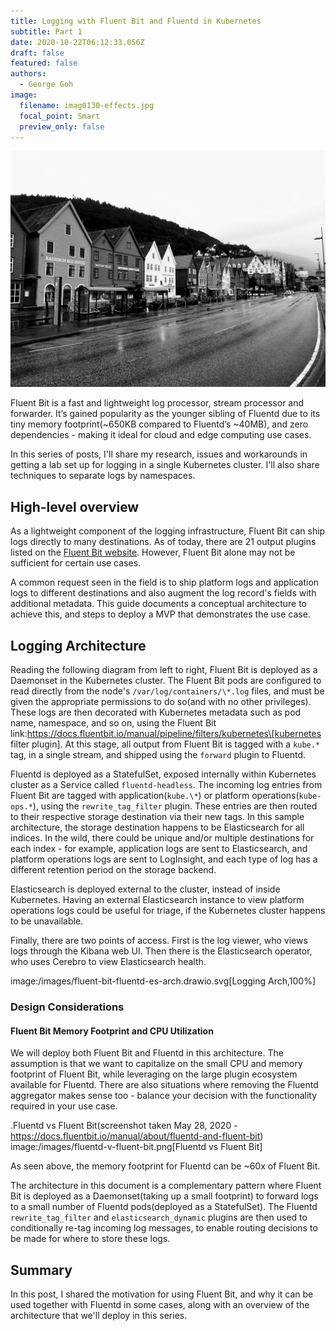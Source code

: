 ```yaml
---
title: Logging with Fluent Bit and Fluentd in Kubernetes
subtitle: Part 1
date: 2020-10-22T06:12:33.056Z
draft: false
featured: false
authors:
  - George Goh
image:
  filename: imag0130-effects.jpg
  focal_point: Smart
  preview_only: false
---
```

![](imag0130-effects.jpg)

Fluent Bit is a fast and lightweight log processor, stream processor and forwarder. It’s gained popularity as the younger sibling of Fluentd due to its tiny memory footprint(\~650KB compared to Fluentd’s \~40MB), and zero dependencies - making it ideal for cloud and edge computing use cases.

In this series of posts, I'll share my research, issues and workarounds in getting a lab set up for logging in a single Kubernetes cluster. I'll also share techniques to separate logs by namespaces.

## High-level overview

As a lightweight component of the logging infrastructure, Fluent Bit can ship logs directly to many destinations. As of today, there are 21 output plugins listed on the [Fluent Bit website](https://docs.fluentbit.io/manual/pipeline/outputs). However, Fluent Bit alone may not be sufficient for certain use cases.

A common request seen in the field is to ship platform logs and application logs to different destinations and also augment the log record's fields with additional metadata. This guide documents a conceptual architecture to achieve this, and steps to deploy a MVP that demonstrates the use case.

## Logging Architecture

Reading the following diagram from left to right, Fluent Bit is deployed as a Daemonset in the Kubernetes cluster. The Fluent Bit pods are configured to read directly from the node's `/var/log/containers/\*.log` files, and must be given the appropriate permissions to do so(and with no other privileges). These logs are then decorated with Kubernetes metadata such as pod name, namespace, and so on, using the Fluent Bit link:https://docs.fluentbit.io/manual/pipeline/filters/kubernetes\[kubernetes filter plugin]. At this stage, all output from Fluent Bit is tagged with a `kube.*` tag, in a single stream, and shipped using the `forward` plugin to Fluentd.

Fluentd is deployed as a StatefulSet, exposed internally within Kubernetes cluster as a Service called `fluentd-headless`. The incoming log entries from Fluent Bit are tagged with application(`kube.\*`) or platform operations(`kube-ops.*`), using the `rewrite_tag_filter` plugin. These entries are then routed to their respective storage destination via their new tags. In this sample architecture, the storage destination happens to be Elasticsearch for all indices. In the wild, there could be unique and/or multiple destinations for each index - for example, application logs are sent to Elasticsearch, and platform operations logs are sent to LogInsight, and each type of log has a different retention period on the storage backend.

Elasticsearch is deployed external to the cluster, instead of inside Kubernetes. Having an external Elasticsearch instance to view platform operations logs could be useful for triage, if the Kubernetes cluster happens to be unavailable.

Finally, there are two points of access. First is the log viewer, who views logs through the Kibana web UI. Then there is the Elasticsearch operator, who uses Cerebro to view Elasticsearch health.

image:/images/fluent-bit-fluentd-es-arch.drawio.svg\[Logging Arch,100%]

### Design Considerations

#### Fluent Bit Memory Footprint and CPU Utilization

We will deploy both Fluent Bit and Fluentd in this architecture. The assumption is that we want to capitalize on the small CPU and memory footprint of Fluent Bit, while leveraging on the large plugin ecosystem available for Fluentd. There are also situations where removing the Fluentd aggregator makes sense too - balance your decision with the functionality required in your use case.

.Fluentd vs Fluent Bit(screenshot taken May 28, 2020 - https://docs.fluentbit.io/manual/about/fluentd-and-fluent-bit)
image:/images/fluentd-v-fluent-bit.png\[Fluentd vs Fluent Bit]

As seen above, the memory footprint for Fluentd can be ~60x of Fluent Bit.

The architecture in this document is a complementary pattern where Fluent Bit is deployed as a Daemonset(taking up a small footprint) to forward logs to a small number of Fluentd pods(deployed as a StatefulSet). The Fluentd `rewrite_tag_filter` and `elasticsearch_dynamic` plugins are then used to conditionally re-tag incoming log messages, to enable routing decisions to be made for where to store these logs.

## Summary

In this post, I shared the motivation for using Fluent Bit, and why it can be used together with Fluentd in some cases, along with an overview of the architecture that we'll deploy in this series.